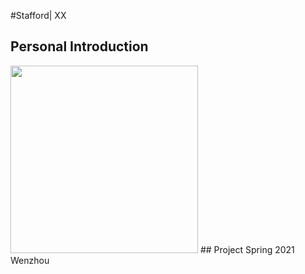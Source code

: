 #Stafford| XX
## Personal Introduction
  <img alt="" src="https://github.com/steenblikrs/2021-Spring-Studio/blob/gh-pages/students/Stafford/%E5%BE%AE%E4%BF%A1%E5%9B%BE%E7%89%87_20210304112359.jpg?raw=true" width="300">
## Project
Spring 2021 Wenzhou
